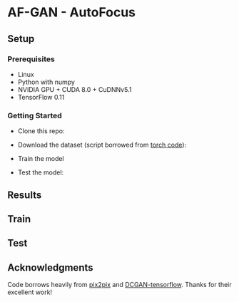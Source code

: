 # AF-GAN - AutoFocus

## Setup

### Prerequisites
- Linux
- Python with numpy
- NVIDIA GPU + CUDA 8.0 + CuDNNv5.1
- TensorFlow 0.11

### Getting Started
- Clone this repo:

- Download the dataset (script borrowed from [torch code](https://github.com/phillipi/pix2pix/blob/master/datasets/download_dataset.sh)):

- Train the model

- Test the model:

## Results

## Train

## Test

## Acknowledgments
Code borrows heavily from [pix2pix](https://github.com/phillipi/pix2pix) and [DCGAN-tensorflow](https://github.com/carpedm20/DCGAN-tensorflow/blob/master/model.py). Thanks for their excellent work!
